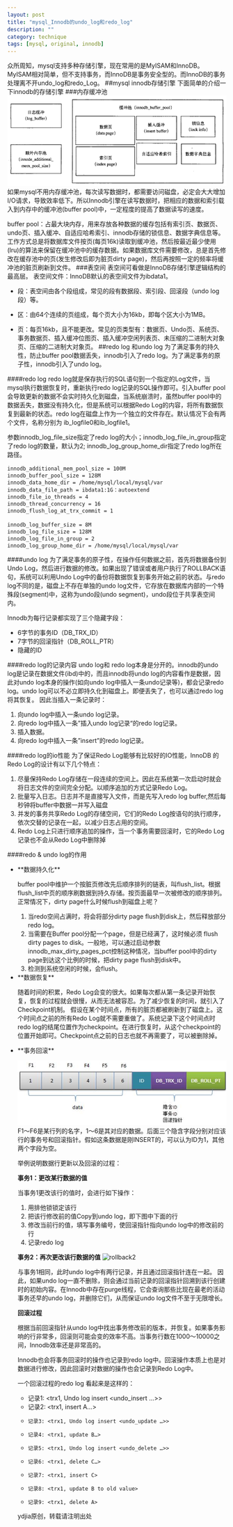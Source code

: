 ```yaml
---
layout: post
title: "mysql_Innodb的undo_log和redo_log"
description: ""
category: technique
tags: [mysql, original, innodb]
---
```

众所周知，mysql支持多种存储引擎，现在常用的是MyISAM和InnoDB。MyISAM相对简单，但不支持事务，而InnoDB是事务安全型的。而InnoDB的事务处理离不开undo_log和redo_Log。
##mysql innodb存储引擎
下面简单的介绍一下innodb的存储引擎
###内存缓冲池
![buffer pool](/assets/images/mysql_undo_redo/bufferpool.png)
如果mysql不用内存缓冲池，每次读写数据时，都需要访问磁盘，必定会大大增加I/O请求，导致效率低下。所以Innodb引擎在读写数据时，把相应的数据和索引载入到内存中的缓冲池(buffer pool)中，一定程度的提高了数据读写的速度。

buffer pool：占最大块内存，用来存放各种数据的缓存包括有索引页、数据页、undo页、插入缓冲、自适应哈希索引、innodb存储的锁信息、数据字典信息等。工作方式总是将数据库文件按页(每页16k)读取到缓冲池，然后按最近最少使用(lru)的算法来保留在缓冲池中的缓存数据。如果数据库文件需要修改，总是首先修改在缓存池中的页(发生修改后即为脏页dirty page)，然后再按照一定的频率将缓冲池的脏页刷新到文件。
###表空间
表空间可看做是InnoDB存储引擎逻辑结构的最高层。 表空间文件：InnoDB默认的表空间文件为ibdata1。

- 段：表空间由各个段组成，常见的段有数据段、索引段、回滚段（undo log段）等。 

- 区：由64个连续的页组成，每个页大小为16kb，即每个区大小为1MB。 

- 页：每页16kb，且不能更改。常见的页类型有：数据页、Undo页、系统页、事务数据页、插入缓冲位图页、插入缓冲空闲列表页、未压缩的二进制大对象页、压缩的二进制大对象页。
##redo log 和undo log
为了满足事务的持久性，防止buffer pool数据丢失，innodb引入了redo log。为了满足事务的原子性，innodb引入了undo log。

####redo log
redo log就是保存执行的SQL语句到一个指定的Log文件，当mysql执行数据恢复时，重新执行redo log记录的SQL操作即可。引入buffer pool会导致更新的数据不会实时持久化到磁盘，当系统崩溃时，虽然buffer pool中的数据丢失，数据没有持久化，但是系统可以根据Redo Log的内容，将所有数据恢复到最新的状态。redo log在磁盘上作为一个独立的文件存在。默认情况下会有两个文件，名称分别为 ib_logfile0和ib_logfile1。

参数innodb_log_file_size指定了redo log的大小；innodb_log_file_in_group指定了redo log的数量，默认为2; innodb_log_group_home_dir指定了redo log所在路径。

	innodb_additional_mem_pool_size = 100M
	innodb_buffer_pool_size = 128M
	innodb_data_home_dir = /home/mysql/local/mysql/var
	innodb_data_file_path = ibdata1:1G：autoextend
	innodb_file_io_threads = 4
	innodb_thread_concurrency = 16
	innodb_flush_log_at_trx_commit = 1
	
	innodb_log_buffer_size = 8M
	innodb_log_file_size = 128M
	innodb_log_file_in_group = 2
	innodb_log_group_home_dir = /home/mysql/local/mysql/var

####undo log
为了满足事务的原子性，在操作任何数据之前，首先将数据备份到Undo Log，然后进行数据的修改。如果出现了错误或者用户执行了ROLLBACK语句，系统可以利用Undo Log中的备份将数据恢复到事务开始之前的状态。与redo log不同的是，磁盘上不存在单独的undo log文件，它存放在数据库内部的一个特殊段(segment)中，这称为undo段(undo segment)，undo段位于共享表空间内。

Innodb为每行记录都实现了三个隐藏字段：

- 6字节的事务ID（DB_TRX_ID）
- 7字节的回滚指针（DB_ROLL_PTR）
- 隐藏的ID</li></ul>

####redo log的记录内容
undo log和 redo log本身是分开的。innodb的undo log是记录在数据文件(ibd)中的，而且innodb将undo log的内容看作是数据，因此对undo log本身的操作(如向undo log中插入一条undo记录等)，都会记录redo log。undo log可以不必立即持久化到磁盘上。即便丢失了，也可以通过redo log将其恢复。
因此当插入一条记录时：

1. 向undo log中插入一条undo log记录。
1. 向redo log中插入一条”插入undo log记录“的redo log记录。
1. 插入数据。
1. 向redo log中插入一条”insert”的redo log记录。

####redo log的io性能
为了保证Redo Log能够有比较好的IO性能，InnoDB 的 Redo Log的设计有以下几个特点：

1. 尽量保持Redo Log存储在一段连续的空间上。因此在系统第一次启动时就会将日志文件的空间完全分配。以顺序追加的方式记录Redo Log。
2. 批量写入日志。日志并不是直接写入文件，而是先写入redo log buffer,然后每秒钟将buffer中数据一并写入磁盘
3. 并发的事务共享Redo Log的存储空间，它们的Redo Log按语句的执行顺序，依次交替的记录在一起，以减少日志占用的空间。
4. Redo Log上只进行顺序追加的操作，当一个事务需要回滚时，它的Redo Log记录也不会从Redo Log中删除掉

####redo & undo log的作用

<ul><li> **数据持久化**

buffer pool中维护一个按脏页修改先后顺序排列的链表，叫flush_list。根据flush_list中页的顺序刷数据到持久存储。按页面最早一次被修改的顺序排列。
正常情况下，dirty page什么时候flush到磁盘上呢？

1. 当redo空间占满时，将会将部分dirty page flush到disk上，然后释放部分redo log。
2. 当需要在Buffer pool分配一个page，但是已经满了，这时候必须 flush dirty pages to disk。一般地，可以通过启动参数 innodb_max_dirty_pages_pct控制这种情况，当buffer pool中的dirty page到达这个比例的时候，把dirty page flush到disk中。
3. 检测到系统空闲的时候，会flush。</li>

<li> **数据恢复**

随着时间的积累，Redo Log会变的很大。如果每次都从第一条记录开始恢复，恢复的过程就会很慢，从而无法被容忍。为了减少恢复的时间，就引入了Checkpoint机制。
假设在某个时间点，所有的脏页都被刷新到了磁盘上。这个时间点之前的所有Redo Log就不需要重做了。系统记录下这个时间点时redo log的结尾位置作为checkpoint。在进行恢复时，从这个checkpoint的位置开始即可。Checkpoint点之前的日志也就不再需要了，可以被删除掉。</li>

<li>**事务回滚**

![rollback1](/assets/images/mysql_undo_redo/rollback1.png)
F1～F6是某行列的名字，1～6是其对应的数据。后面三个隐含字段分别对应该行的事务号和回滚指针。假如这条数据是刚INSERT的，可以认为ID为1，其他两个字段为空。

举例说明数据行更新以及回滚的过程：

**事务1：更改某行数据的值**

当事务1更改该行的值时，会进行如下操作：

1. 用排他锁锁定该行
2. 把该行修改前的值Copy到undo log，即下图中下面的行
3. 修改当前行的值，填写事务编号，使回滚指针指向undo log中的修改前的行
4. 记录redo log

**事务2：再次更改该行数据的值**
![rollback2](/assets/image/mysql_undo_redo/rollback2.png)

与事务1相同，此时undo log中有两行记录，并且通过回滚指针连在一起。
因此，如果undo log一直不删除，则会通过当前记录的回滚指针回溯到该行创建时的初始内容。在Innodb中存在purge线程，它会查询那些比现在最老的活动事务还早的undo log，并删除它们，从而保证undo log文件不至于无限增长。

**回滚过程**

根据当前回滚指针从undo log中找出事务修改前的版本，并恢复。如果事务影响的行非常多，回滚则可能会变的效率不高。当事务行数在1000～10000之 间，Innodb效率还是非常高的。

Innodb也会将事务回滚时的操作也记录到redo log中。回滚操作本质上也是对数据进行修改，因此回滚时对数据的操作也会记录到Redo Log中。

一个回滚过程的redo log 看起来是这样的：

- 记录1: <trx1, Undo log insert <undo_insert …>>
- 记录2: <trx1, insert A…>
-     记录3: <trx1, Undo log insert <undo_update …>>
-     记录4: <trx1, update B…>
-     记录5: <trx1, Undo log insert <undo_delete …>>
-     记录6: <trx1, delete C…>
-     记录7: <trx1, insert C>
-     记录8: <trx1, update B to old value>
-     记录9: <trx1, delete A>

</li>

ydjia原创，转载请注明出处
